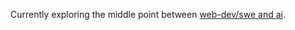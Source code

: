 Currently exploring the middle point between [web-dev/swe and ai](https://www.latent.space/p/ai-engineer).
